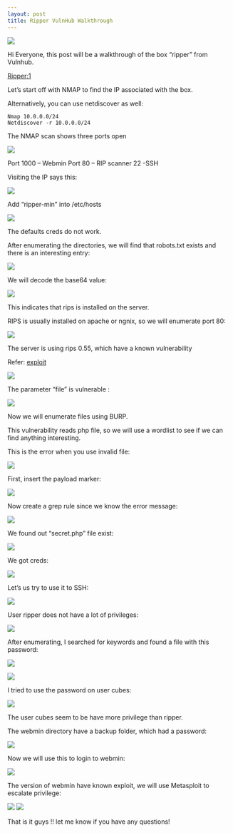 ```yaml
---
layout: post
title: Ripper VulnHub Walkthrough
---
```

![](/images/2021-6-20-ripper/0.png)

Hi Everyone, this post will be a walkthrough of the box “ripper” from Vulnhub.

[Ripper:1]( https://www.vulnhub.com/entry/ripper-1,706/)

Let’s start off with NMAP to find the IP associated with the box.

Alternatively, you can use netdiscover as well:

```
Nmap 10.0.0.0/24
Netdiscover -r 10.0.0.0/24

```

The NMAP scan shows three ports open

![](/images/2021-6-20-ripper/1.png)


Port 1000 – Webmin
Port 80 – RIP scanner
22 -SSH

Visiting the IP says this:


![](/images/2021-6-20-ripper/2.png)

Add “ripper-min” into /etc/hosts

![](/images/2021-6-20-ripper/3.png)

The defaults creds do not work.

After enumerating the directories, we will find that robots.txt exists and there is an interesting entry:


![](/images/2021-6-20-ripper/4.png)

We will decode the base64 value:

![](/images/2021-6-20-ripper/5.png)


This indicates that rips is installed on the server.

RIPS is usually installed on apache or ngnix, so we will enumerate port 80:

![](/images/2021-6-20-ripper/6.png)

The server is using rips 0.55, which have a known vulnerability

Refer: [exploit](https://www.exploit-db.com/exploits/39094)

![](/images/2021-6-20-ripper/7.png)

The parameter “file” is vulnerable :

![](/images/2021-6-20-ripper/8.png)

Now we will enumerate files using BURP.

This vulnerability reads php file, so we will use a wordlist to see if we can find anything interesting.

 
This is the error when you use invalid file:

![](/images/2021-6-20-ripper/9.png)

First, insert the payload marker:

![](/images/2021-6-20-ripper/10.png)

Now create a grep rule since we know the error message:

![](/images/2021-6-20-ripper/11.png)

We found out “secret.php” file exist:

![](/images/2021-6-20-ripper/12.png)

We got creds:

![](/images/2021-6-20-ripper/13.png)

Let’s us try to use it to SSH:

![](/images/2021-6-20-ripper/14.png)

User ripper does not have a lot of privileges:

![](/images/2021-6-20-ripper/15.png)

After enumerating, I searched for keywords and found a file with this password:

![](/images/2021-6-20-ripper/16.png)

![](/images/2021-6-20-ripper/17.png)

I tried to use the password on user cubes:

![](/images/2021-6-20-ripper/18.png)

The user cubes seem to be have more privilege than ripper.

The webmin directory have a backup folder, which had a password:


![](/images/2021-6-20-ripper/19.png)

Now we will use this to login to webmin:

![](/images/2021-6-20-ripper/20.png)

The version of webmin have known exploit, we will use Metasploit to escalate privilege:

![](/images/2021-6-20-ripper/21.png)
![](/images/2021-6-20-ripper/22.png)

That is it guys !! let me know if you have any questions!

